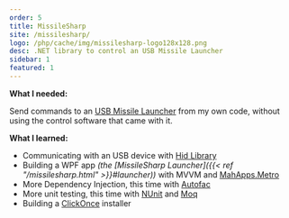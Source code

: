 ```yaml
---
order: 5
title: MissileSharp
site: /missilesharp/
logo: /php/cache/img/missilesharp-logo128x128.png
desc: .NET library to control an USB Missile Launcher
sidebar: 1
featured: 1
---
```


**What I needed:**

Send commands to an [USB Missile Launcher](http://www.dreamcheeky.com/thunder-missile-launcher) from my own code, without using the control software that came with it.

**What I learned:**

- Communicating with an USB device with [Hid Library](https://github.com/mikeobrien/HidLibrary)
- Building a WPF app *(the [MissileSharp Launcher]({{< ref "/missilesharp.html" >}}#launcher))* with MVVM and [MahApps.Metro](http://mahapps.com/MahApps.Metro/)
- More Dependency Injection, this time with [Autofac](http://autofac.org)
- More unit testing, this time with [NUnit](http://nunit.org/) and [Moq](https://github.com/moq/moq4)
- Building a [ClickOnce](http://msdn.microsoft.com/en-us/library/t71a733d.aspx) installer
